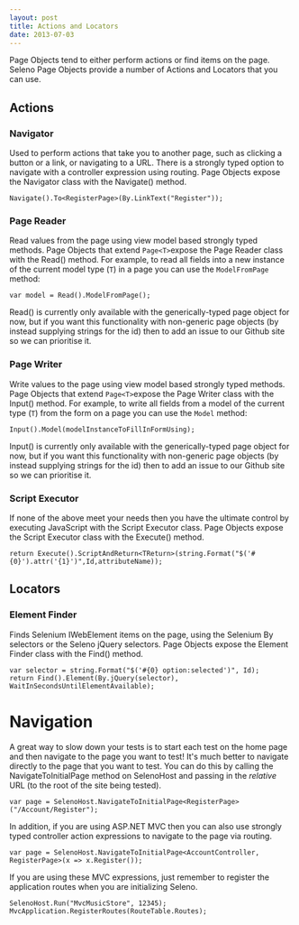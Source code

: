 ```yaml
---
layout: post
title: Actions and Locators
date: 2013-07-03
---
```


Page Objects tend to either perform actions or find items on the page. Seleno Page Objects provide a number of Actions and Locators that you can use.

## Actions ##
### Navigator ###
Used to perform actions that take you to another page, such as clicking a button or a link, or navigating to a URL. There is a strongly typed option to navigate with a controller expression using routing. Page Objects expose the Navigator class with the Navigate() method.

    Navigate().To<RegisterPage>(By.LinkText("Register"));

### Page Reader ###
Read values from the page using view model based strongly typed methods. Page Objects that extend `Page<T>`expose the Page Reader class with the Read() method. For example, to read all fields into a new instance of the current model type (`T`) in a page you can use the `ModelFromPage` method:

    var model = Read().ModelFromPage();

Read() is currently only available with the generically-typed page object for now, but if you want this functionality with non-generic page objects (by instead supplying strings for the id) then to add an issue to our Github site so we can prioritise it.

### Page Writer ###
Write values to the page using view model based strongly typed methods. Page Objects that extend `Page<T>`expose the Page Writer class with the Input() method. For example, to write all fields from a model of the current type (`T`) from the form on a page you can use the `Model` method:

    Input().Model(modelInstanceToFillInFormUsing);

Input() is currently only available with the generically-typed page object for now, but if you want this functionality with non-generic page objects (by instead supplying strings for the id) then to add an issue to our Github site so we can prioritise it.

### Script Executor ###
If none of the above meet your needs then you have the ultimate control by executing JavaScript with the Script Executor class. Page Objects expose the Script Executor class with the Execute() method.

    return Execute().ScriptAndReturn<TReturn>(string.Format("$('#{0}').attr('{1}')",Id,attributeName));

## Locators ##
### Element Finder ###
Finds Selenium IWebElement items on the page, using the Selenium By selectors or the Seleno jQuery selectors. Page Objects expose the Element Finder class with the Find() method.

    var selector = string.Format("$('#{0} option:selected')", Id);
    return Find().Element(By.jQuery(selector), WaitInSecondsUntilElementAvailable);

# Navigation #
A great way to slow down your tests is to start each test on the home page and then navigate to the page you want to test! It's much better to navigate directly to the page that you want to test. You can do this by calling the NavigateToInitialPage method on SelenoHost and passing in the *relative* URL (to the root of the site being tested).

    var page = SelenoHost.NavigateToInitialPage<RegisterPage>("/Account/Register");

In addition, if you are using ASP.NET MVC then you can also use strongly typed controller action expressions to navigate to the page via routing. 

    var page = SelenoHost.NavigateToInitialPage<AccountController, RegisterPage>(x => x.Register());

If you are using these MVC expressions, just remember to register the application routes when you are initializing Seleno.

    SelenoHost.Run("MvcMusicStore", 12345);
    MvcApplication.RegisterRoutes(RouteTable.Routes); 